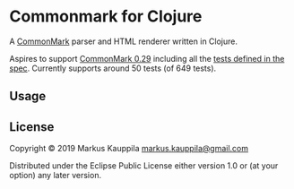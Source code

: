 # Commonmark for Clojure 

A [CommonMark](https://commonmark.org/) parser and HTML renderer written in Clojure. 

Aspires to support [CommonMark 0.29](https://spec.commonmark.org/0.29) including all the [tests defined in the spec](https://spec.commonmark.org/0.29/spec.json). Currently supports around 50 tests (of 649 tests).


## Usage

## License

Copyright © 2019 Markus Kauppila <markus.kauppila@gmail.com>

Distributed under the Eclipse Public License either version 1.0 or (at
your option) any later version.
